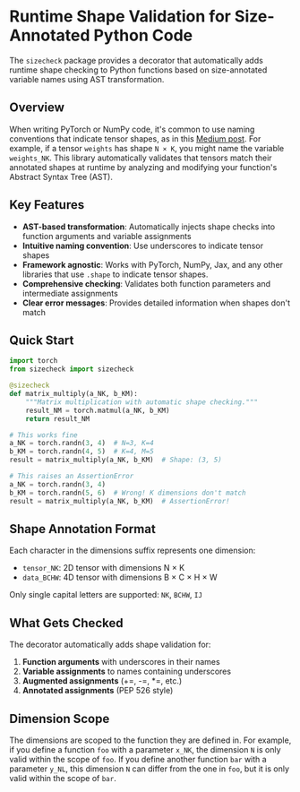 # Runtime Shape Validation for Size-Annotated Python Code

The `sizecheck` package provides a decorator that automatically adds runtime shape checking to Python functions based on size-annotated variable names using AST transformation.

## Overview

When writing PyTorch or NumPy code, it's common to use naming conventions that indicate tensor shapes, as in this [Medium post](https://medium.com/@NoamShazeer/shape-suffixes-good-coding-style-f836e72e24fd). For example, if a tensor `weights` has shape `N × K`, you might name the variable `weights_NK`. This library automatically validates that tensors match their annotated shapes at runtime by analyzing and modifying your function's Abstract Syntax Tree (AST).

## Key Features

- **AST-based transformation**: Automatically injects shape checks into function arguments and variable assignments
- **Intuitive naming convention**: Use underscores to indicate tensor shapes
- **Framework agnostic**: Works with PyTorch, NumPy, Jax, and any other libraries that use `.shape` to indicate tensor shapes.
- **Comprehensive checking**: Validates both function parameters and intermediate assignments
- **Clear error messages**: Provides detailed information when shapes don't match

## Quick Start

```python
import torch
from sizecheck import sizecheck

@sizecheck
def matrix_multiply(a_NK, b_KM):
    """Matrix multiplication with automatic shape checking."""
    result_NM = torch.matmul(a_NK, b_KM)
    return result_NM

# This works fine
a_NK = torch.randn(3, 4)  # N=3, K=4
b_KM = torch.randn(4, 5)  # K=4, M=5
result = matrix_multiply(a_NK, b_KM)  # Shape: (3, 5)

# This raises an AssertionError
a_NK = torch.randn(3, 4)
b_KM = torch.randn(5, 6)  # Wrong! K dimensions don't match
result = matrix_multiply(a_NK, b_KM)  # AssertionError!
```

## Shape Annotation Format

Each character in the dimensions suffix represents one dimension:
- `tensor_NK`: 2D tensor with dimensions N × K
- `data_BCHW`: 4D tensor with dimensions B × C × H × W

Only single capital letters are supported: `NK`, `BCHW`, `IJ`

## What Gets Checked

The decorator automatically adds shape validation for:

1. **Function arguments** with underscores in their names
2. **Variable assignments** to names containing underscores
3. **Augmented assignments** (+=, -=, *=, etc.)
4. **Annotated assignments** (PEP 526 style)

## Dimension Scope

The dimensions are scoped to the function they are defined in. For example, if you define a function `foo` with a parameter `x_NK`, the dimension `N` is only valid within the scope of `foo`. If you define another function `bar` with a parameter `y_NL`, this dimension `N` can differ from the one in `foo`, but it is only valid within the scope of `bar`.
